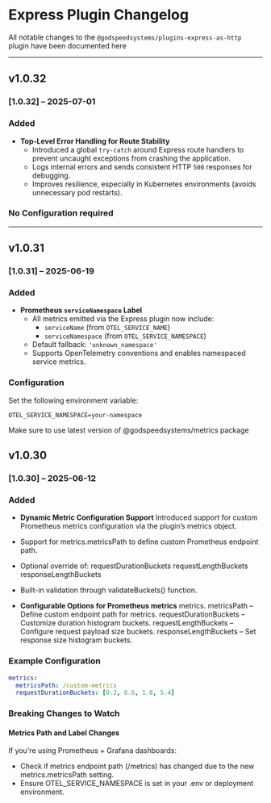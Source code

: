 # Express Plugin Changelog

All notable changes to the `@godspeedsystems/plugins-express-as-http` plugin have been documented here

---
## v1.0.32

### [1.0.32] – 2025-07-01

### Added
- **Top-Level Error Handling for Route Stability**
  - Introduced a global `try-catch` around Express route handlers to prevent uncaught exceptions from crashing the application.
  - Logs internal errors and sends consistent HTTP `500` responses for debugging.
  - Improves resilience, especially in Kubernetes environments (avoids unnecessary pod restarts).

### No Configuration required
---

## v1.0.31

### [1.0.31] – 2025-06-19

### Added
- **Prometheus `serviceNamespace` Label**
  - All metrics emitted via the Express plugin now include:
    - `serviceName` (from `OTEL_SERVICE_NAME`)
    - `serviceNamespace` (from `OTEL_SERVICE_NAMESPACE`)
  - Default fallback: `'unknown_namespace'`
  - Supports OpenTelemetry conventions and enables namespaced service metrics.

### Configuration
Set the following environment variable:
```env
OTEL_SERVICE_NAMESPACE=your-namespace
```
Make sure to use latest version of @godspeedsystems/metrics package


## v1.0.30

### [1.0.30] – 2025-06-12

### Added
- **Dynamic Metric Configuration Support**
  Introduced support for custom Prometheus metrics configuration via the plugin’s metrics object. 
 - Support for metrics.metricsPath to define custom Prometheus endpoint path.
 - Optional override of: requestDurationBuckets requestLengthBuckets responseLengthBuckets
 - Built-in validation through validateBuckets() function.

- **Configurable Options for Prometheus metrics**
metrics.
  metricsPath – Define custom endpoint path for metrics.
  requestDurationBuckets – Customize duration histogram buckets.
  requestLengthBuckets – Configure request payload size buckets.
  responseLengthBuckets – Set response size histogram buckets.

### Example Configuration

```yaml title=http.yaml
metrics:
  metricsPath: /custom-metrics
  requestDurationBuckets: [0.2, 0.6, 1.8, 5.4]
```


### Breaking Changes to Watch

#### Metrics Path and Label Changes
If you're using Prometheus + Grafana dashboards:
 - Check if metrics endpoint path (/metrics) has changed due to the new metrics.metricsPath setting.
 - Ensure OTEL_SERVICE_NAMESPACE is set in your .env or deployment environment.
